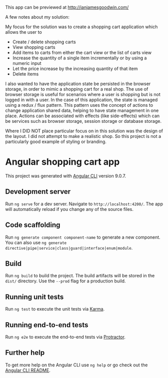 This app can be previewed at http://ianjamesgoodwin.com/

A few notes about my solution:

My focus for the solution was to create a shopping cart application which allows the user to

- Create / delete shopping carts
- View shopping carts
- Add items to carts from either the cart view or the list of carts view
- Increase the quantity of a single item incrementally or by using a numeric input
- Let the price increase by the increasing quantity of that item
- Delete items

I also wanted to have the application state be persisted in the browser storage, in order to mimic a shopping cart for a real shop. The use of browser storage is useful for scenarios where a user is shopping but is not logged in with a user. In the case of this application, the state is managed using a redux / flux pattern. This pattern uses the concept of actions to change application shared data, helping to have state management in one place. Actions can be associated with effects (like side-effects) which can be services such as browser storage, session storage or database storage.

Where I DID NOT place particular focus on in this solution was the design of the layout. I did not attempt to make a realistic shop. So this project is not a particularly good example of styling or branding. 

# Angular shopping cart app

This project was generated with [Angular CLI](https://github.com/angular/angular-cli) version 9.0.7.

## Development server

Run `ng serve` for a dev server. Navigate to `http://localhost:4200/`. The app will automatically reload if you change any of the source files.

## Code scaffolding

Run `ng generate component component-name` to generate a new component. You can also use `ng generate directive|pipe|service|class|guard|interface|enum|module`.

## Build

Run `ng build` to build the project. The build artifacts will be stored in the `dist/` directory. Use the `--prod` flag for a production build.

## Running unit tests

Run `ng test` to execute the unit tests via [Karma](https://karma-runner.github.io).

## Running end-to-end tests

Run `ng e2e` to execute the end-to-end tests via [Protractor](http://www.protractortest.org/).

## Further help

To get more help on the Angular CLI use `ng help` or go check out the [Angular CLI README](https://github.com/angular/angular-cli/blob/master/README.md).

